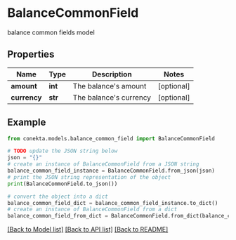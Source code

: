 # BalanceCommonField

balance common fields model

## Properties

Name | Type | Description | Notes
------------ | ------------- | ------------- | -------------
**amount** | **int** | The balance&#39;s amount | [optional] 
**currency** | **str** | The balance&#39;s currency | [optional] 

## Example

```python
from conekta.models.balance_common_field import BalanceCommonField

# TODO update the JSON string below
json = "{}"
# create an instance of BalanceCommonField from a JSON string
balance_common_field_instance = BalanceCommonField.from_json(json)
# print the JSON string representation of the object
print(BalanceCommonField.to_json())

# convert the object into a dict
balance_common_field_dict = balance_common_field_instance.to_dict()
# create an instance of BalanceCommonField from a dict
balance_common_field_from_dict = BalanceCommonField.from_dict(balance_common_field_dict)
```
[[Back to Model list]](../README.md#documentation-for-models) [[Back to API list]](../README.md#documentation-for-api-endpoints) [[Back to README]](../README.md)


